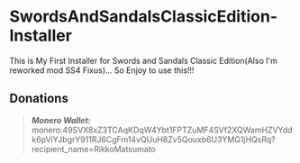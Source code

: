 # SwordsAndSandalsClassicEdition-Installer
This is My First Installer for Swords and Sandals Classic Edition(Also I'm reworked mod SS4 Fixus)... So Enjoy to use this!!!

## Donations

> **_Monero Wallet:_** 
> monero:49SVX8xZ3TCAqKDqW4Ybt1FPTZuMF4SVf2XQWamHZVYddk6pViYJbgrY911RJ6CgFm14vQUuH8Zv5Qouxb6U3YMG1jHQsRq?recipient_name=RikkoMatsumato
